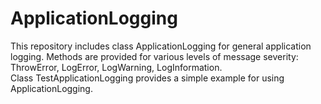 # ApplicationLogging
This repository includes class ApplicationLogging for general application logging.  Methods are provided for various levels of message severity: ThrowError, LogError, LogWarning, LogInformation.  
Class TestApplicationLogging provides a simple example for using ApplicationLogging.
